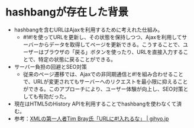 # hashbangが存在した背景
* hashbangを含むURLはAjaxを利用するために考えれた仕組み。
  * #!#!を使ってURLを更新し、その状態を保持しつつ、Ajaxを利用してサーバーからデータを取得してページを更新できる。こうすることで、ユーザーはブラウザの「戻る」ボタンを使ったり、URLを直接入力することで、特定の状態に戻ることができる。
* サーバー負担の回避とSEO対策
  * 従来のページ遷移では、Ajaxでの非同期通信と#!を組み合わせることで、URLが変更されてもサーバーへのリクエストを最小限に抑えることができる。このアプローチにより、ユーザー体験が向上し、SEO対策としても有効だった。
* 現在はHTML5のHistory APIを利用することでhashbangを使わなくて済む。
* 参考：[XMLの第一人者Tim Bray氏「URLに\#\!入れるな」 \| gihyo\.jp](https://gihyo.jp/dev/clip/01/orangenews/vol62/0005)
